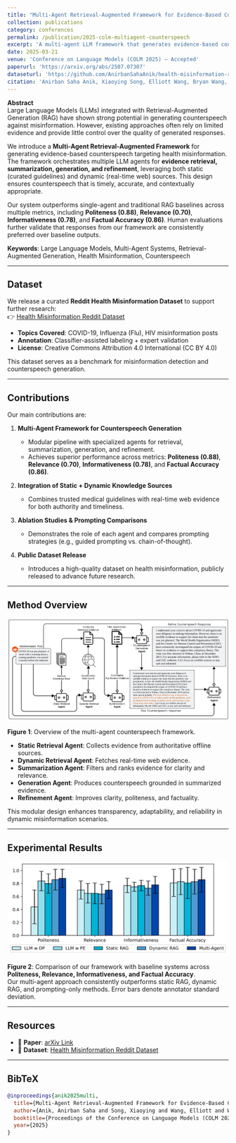 ```yaml
---
title: "Multi-Agent Retrieval-Augmented Framework for Evidence-Based Counterspeech Against Health Misinformation"
collection: publications
category: conferences
permalink: /publication/2025-colm-multiagent-counterspeech
excerpt: 'A multi-agent LLM framework that generates evidence-based counterspeech grounded in dynamic and static retrieval sources, achieving significant improvements over RAG baselines.'
date: 2025-03-21
venue: 'Conference on Language Models (COLM 2025) – Accepted'
paperurl: 'https://arxiv.org/abs/2507.07307'
dataseturl: 'https://github.com/AnirbanSahaAnik/health-misinformation-reddit-dataset'
citation: 'Anirban Saha Anik, Xiaoying Song, Elliott Wang, Bryan Wang, Bengisu Yarimbas, Lingzi Hong. (2025). "Multi-Agent Retrieval-Augmented Framework for Evidence-Based Counterspeech Against Health Misinformation." <i>Conference on Language Models (COLM 2025)</i>.'
---
```


**Abstract**  
Large Language Models (LLMs) integrated with Retrieval-Augmented Generation (RAG) have shown strong potential in generating counterspeech against misinformation. However, existing approaches often rely on limited evidence and provide little control over the quality of generated responses.  

We introduce a **Multi-Agent Retrieval-Augmented Framework** for generating evidence-based counterspeech targeting health misinformation. The framework orchestrates multiple LLM agents for **evidence retrieval, summarization, generation, and refinement**, leveraging both static (curated guidelines) and dynamic (real-time web) sources. This design ensures counterspeech that is timely, accurate, and contextually appropriate.  

Our system outperforms single-agent and traditional RAG baselines across multiple metrics, including **Politeness (0.88)**, **Relevance (0.70)**, **Informativeness (0.78)**, and **Factual Accuracy (0.86)**. Human evaluations further validate that responses from our framework are consistently preferred over baseline outputs.  

**Keywords**: Large Language Models, Multi-Agent Systems, Retrieval-Augmented Generation, Health Misinformation, Counterspeech  

---

## Dataset

We release a curated **Reddit Health Misinformation Dataset** to support further research:  
👉 [Health Misinformation Reddit Dataset](https://github.com/AnirbanSahaAnik/health-misinformation-reddit-dataset)  

- **Topics Covered**: COVID-19, Influenza (Flu), HIV misinformation posts  
- **Annotation**: Classifier-assisted labeling + expert validation  
- **License**: Creative Commons Attribution 4.0 International (CC BY 4.0)  

This dataset serves as a benchmark for misinformation detection and counterspeech generation.  

---

## Contributions

Our main contributions are:  

1. **Multi-Agent Framework for Counterspeech Generation**  
   - Modular pipeline with specialized agents for retrieval, summarization, generation, and refinement.  
   - Achieves superior performance across metrics: **Politeness (0.88)**, **Relevance (0.70)**, **Informativeness (0.78)**, and **Factual Accuracy (0.86)**.  

2. **Integration of Static + Dynamic Knowledge Sources**  
   - Combines trusted medical guidelines with real-time web evidence for both authority and timeliness.  

3. **Ablation Studies & Prompting Comparisons**  
   - Demonstrates the role of each agent and compares prompting strategies (e.g., guided prompting vs. chain-of-thought).  

4. **Public Dataset Release**  
   - Introduces a high-quality dataset on health misinformation, publicly released to advance future research.  

---

## Method Overview

![Figure 1: Multi-Agent Counterspeech Framework](/images/Paper-2/marf_page-0001.jpg)  

**Figure 1**: Overview of the multi-agent counterspeech framework.  
- **Static Retrieval Agent**: Collects evidence from authoritative offline sources.  
- **Dynamic Retrieval Agent**: Fetches real-time web evidence.  
- **Summarization Agent**: Filters and ranks evidence for clarity and relevance.  
- **Generation Agent**: Produces counterspeech grounded in summarized evidence.  
- **Refinement Agent**: Improves clarity, politeness, and factuality.  

This modular design enhances transparency, adaptability, and reliability in dynamic misinformation scenarios.  

---

## Experimental Results

![Figure 2: Evaluation Results](/images/Paper-2/bar_chart_with_std_page-0001.jpg)  

**Figure 2**: Comparison of our framework with baseline systems across **Politeness, Relevance, Informativeness, and Factual Accuracy**.  
Our multi-agent approach consistently outperforms static RAG, dynamic RAG, and prompting-only methods. Error bars denote annotator standard deviation.  

---

## Resources
- 📄 **Paper**: [arXiv Link](https://arxiv.org/abs/2507.07307)  
- 📂 **Dataset**: [Health Misinformation Reddit Dataset](https://github.com/AnirbanSahaAnik/health-misinformation-reddit-dataset)  

---

## BibTeX

```bibtex
@inproceedings{anik2025multi,
  title={Multi-Agent Retrieval-Augmented Framework for Evidence-Based Counterspeech Against Health Misinformation},
  author={Anik, Anirban Saha and Song, Xiaoying and Wang, Elliott and Wang, Bryan and Yarimbas, Bengisu and Hong, Lingzi},
  booktitle={Proceedings of the Conference on Language Models (COLM 2025)},
  year={2025}
}
```

